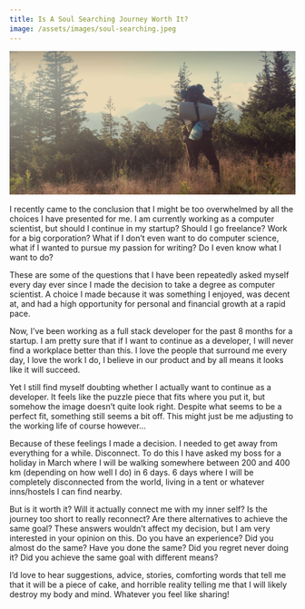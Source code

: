 ```yaml
---
title: Is A Soul Searching Journey Worth It?
image: /assets/images/soul-searching.jpeg
---
```


![Is a soul searching journey worth it](/assets/images/soul-searching.jpeg)

I recently came to the conclusion that I might be too overwhelmed by all the choices I have presented for me. I am currently working as a computer scientist, but should I continue in my startup? Should I go freelance? Work for a big corporation? What if I don’t even want to do computer science, what if I wanted to pursue my passion for writing? Do I even know what I want to do?


These are some of the questions that I have been repeatedly asked myself every day ever since I made the decision to take a degree as computer scientist. A choice I made because it was something I enjoyed, was decent at, and had a high opportunity for personal and financial growth at a rapid pace.

Now, I’ve been working as a full stack developer for the past 8 months for a startup. I am pretty sure that if I want to continue as a developer, I will never find a workplace better than this. I love the people that surround me every day, I love the work I do, I believe in our product and by all means it looks like it will succeed.


Yet I still find myself doubting whether I actually want to continue as a developer. It feels like the puzzle piece that fits where you put it, but somehow the image doesn’t quite look right. Despite what seems to be a perfect fit, something still seems a bit off. This might just be me adjusting to the working life of course however…


Because of these feelings I made a decision. I needed to get away from everything for a while. Disconnect. To do this I have asked my boss for a holiday in March where I will be walking somewhere between 200 and 400 km (depending on how well I do) in 6 days. 6 days where I will be completely disconnected from the world, living in a tent or whatever inns/hostels I can find nearby.


But is it worth it? Will it actually connect me with my inner self? Is the journey too short to really reconnect? Are there alternatives to achieve the same goal? These answers wouldn’t affect my decision, but I am very interested in your opinion on this. Do you have an experience? Did you almost do the same? Have you done the same? Did you regret never doing it? Did you achieve the same goal with different means?


I’d love to hear suggestions, advice, stories, comforting words that tell me that it will be a piece of cake, and horrible reality telling me that I will likely destroy my body and mind. Whatever you feel like sharing!
